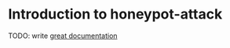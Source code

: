 # Introduction to honeypot-attack

TODO: write [great documentation](http://jacobian.org/writing/what-to-write/)
